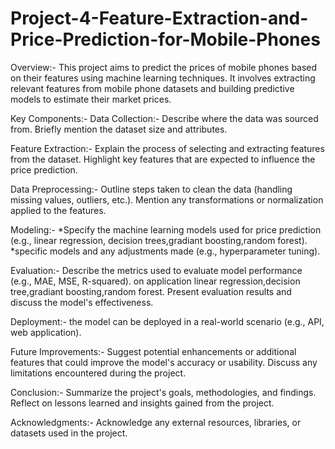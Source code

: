 # Project-4-Feature-Extraction-and-Price-Prediction-for-Mobile-Phones
Overview:-
This project aims to predict the prices of mobile phones based on their features using machine learning techniques. It involves extracting relevant features from mobile phone datasets and building predictive models to estimate their market prices.

Key Components:-
Data Collection:-
Describe where the data was sourced from.
Briefly mention the dataset size and attributes.

Feature Extraction:-
Explain the process of selecting and extracting features from the dataset.
Highlight key features that are expected to influence the price prediction.

Data Preprocessing:-
Outline steps taken to clean the data (handling missing values, outliers, etc.).
Mention any transformations or normalization applied to the features.

Modeling:-
*Specify the machine learning models used for price prediction (e.g., linear regression, decision trees,gradiant boosting,random forest).
*specific models and any adjustments made (e.g., hyperparameter tuning).

Evaluation:-
Describe the metrics used to evaluate model performance (e.g., MAE, MSE, R-squared). on application linear regression,decision tree,gradiant boosting,random forest.
Present evaluation results and discuss the model's effectiveness.

Deployment:-
the model can be deployed in a real-world scenario (e.g., API, web application).

Future Improvements:-
Suggest potential enhancements or additional features that could improve the model's accuracy or usability.
Discuss any limitations encountered during the project.

Conclusion:-
Summarize the project's goals, methodologies, and findings.
Reflect on lessons learned and insights gained from the project.

Acknowledgments:-
Acknowledge any external resources, libraries, or datasets used in the project.
